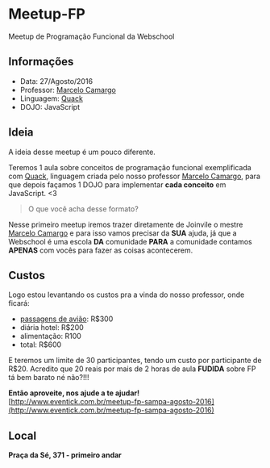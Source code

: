 # Meetup-FP
Meetup de Programação Funcional da Webschool


## Informações

- Data: 27/Agosto/2016
- Professor: [Marcelo Camargo](https://github.com/haskellcamargo)
- Linguagem: [Quack](https://github.com/quack/quack)
- DOJO: JavaScript

## Ideia

A ideia desse meetup é um pouco diferente.

Teremos 1 aula sobre conceitos de programação funcional exemplificada com [Quack](https://github.com/quack/quack), linguagem criada pelo nosso professor [Marcelo Camargo](https://github.com/haskellcamargo), para que depois façamos 1 DOJO para implementar **cada conceito** em JavaScript. <3

> O que você acha desse formato?

Nesse primeiro meetup iremos trazer diretamente de Joinvile o mestre [Marcelo Camargo](https://github.com/haskellcamargo) e para isso vamos precisar da **SUA** ajuda, já que a Webschool é uma escola **DA** comunidade **PARA** a comunidade contamos **APENAS** com vocês para fazer as coisas acontecerem.

## Custos

Logo estou levantando os custos pra a vinda do nosso professor, onde ficará:

- [passagens de avião](http://www.decolar.com/shop/flights/results/roundtrip/JOI/SAO/2016-08-27/2016-08-28/1/0/0?from=SB): R$300
- diária hotel: R$200
- alimentação: R100
- total: R$600

E teremos um limite de 30 participantes, tendo um custo por participante de R$20. Acredito que 20 reais por mais de 2 horas de aula **FUDIDA** sobre FP tá bem barato né não?!!!

**Então aproveite, nos ajude a te ajudar!** [http://www.eventick.com.br/meetup-fp-sampa-agosto-2016](http://www.eventick.com.br/meetup-fp-sampa-agosto-2016)

## Local

**Praça da Sé, 371 - primeiro andar**
